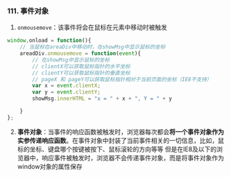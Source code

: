 ### 111. 事件对象
1. `onmousemove`：该事件将会在鼠标在元素中移动时被触发
```js
window,onload = function(){
    // 当鼠标在areaDiv中移动时，在showMsg中显示鼠标的坐标
    areadDiv.onmousemove = function(event){
        // 在showMsg中显示鼠标的坐标
        // clientX可以获取鼠标指针的水平坐标
        // clientY可以获取鼠标指针的垂直坐标
        // pageX 和 pageY可以获取鼠标指针相对于当前页面的坐标（IE8不支持）
        var x = event.clientX;
        var y = event.clientY;
        showMsg.innerHTML = "x = " + x + ", Y = " + y

    }
};
```

2. **事件对象**：当事件的响应函数被触发时，浏览器每次都会**将一个事件对象作为实参传递响应函数**。在事件对象中封装了当前事件相关的一切信息，比如，鼠标的坐标、键盘哪个按键被按下、鼠标滚轮的方向等等
但是在IE8及以下的浏览器中，响应事件被触发时，浏览器不会传递事件对象，而是将事件对象作为window对象的属性保存